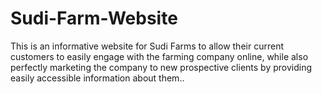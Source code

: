 # Sudi-Farm-Website
This is an informative website for Sudi Farms to allow their current customers to easily engage with the farming company online, while also perfectly marketing the company to new prospective clients by providing easily accessible information about them.. 

